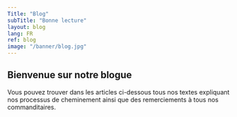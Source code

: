 ```yaml
---
Title: "Blog"
subTitle: "Bonne lecture"
layout: blog
lang: FR
ref: blog
image: "/banner/blog.jpg"
---
```


## Bienvenue sur notre blogue
Vous pouvez trouver dans les articles ci-dessous tous nos textes expliquant nos processus de cheminement ainsi que des remerciements à tous nos commanditaires.
